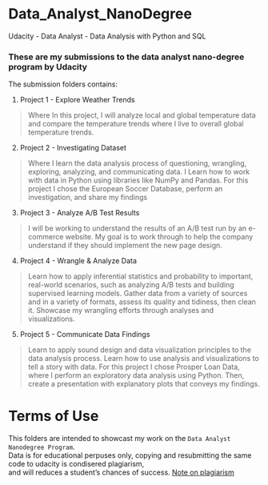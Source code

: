 # Data_Analyst_NanoDegree
Udacity - Data Analyst - Data Analysis with Python and SQL 

### These are my submissions to the data analyst nano-degree program by Udacity

The submission folders contains:

1.  Project 1 - Explore Weather Trends
> Where In this project, I will analyze local and global temperature data and compare the temperature trends where
I live to overall global temperature trends.

2.  Project 2 - Investigating Dataset
> Where I learn the data analysis process of questioning, wrangling, exploring, analyzing, and communicating data.
I Learn how to work with data in Python using libraries like NumPy and Pandas.
> For this project I chose the European Soccer Database, perform an investigation, and share my findings

3.  Project 3 - Analyze A/B Test Results
> I will be working to understand the results of an A/B test run by an e-commerce website. My goal is to
work through to help the company understand if they should implement the new page design.

4.  Project 4 - Wrangle & Analyze Data
> Learn how to apply inferential statistics and probability to important, real-world scenarios, such as analyzing
A/B tests and building supervised learning models.
> Gather data from a variety of sources and in a variety of formats, assess its quality and tidiness, then clean it.
Showcase my wrangling efforts through analyses and visualizations.

5.  Project 5 - Communicate Data Findings
> Learn to apply sound design and data visualization principles to the data analysis process. Learn how to use
analysis and visualizations to tell a story with data.
> For this project I chose Prosper Loan Data, where I perform an exploratory data analysis
using Python. Then, create a presentation with explanatory plots that conveys my findings.

# Terms of Use

This folders are intended to showcast my work on the `Data Analyst Nanodegree Program`.</br>
Data is for educational perpuses only, copying and resubmitting the same code to udacity is condisered plagiarism,</br>
and will reduces a student’s chances of success. [Note on plagiarism](https://udacity.zendesk.com/hc/en-us/articles/360001436452-Note-on-plagiarism)
